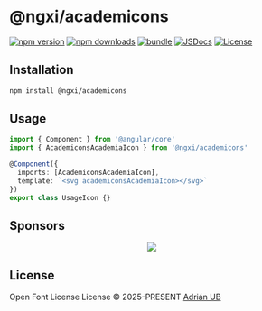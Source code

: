 # @ngxi/academicons

[![npm version][npm-version-src]][npm-version-href]
[![npm downloads][npm-downloads-src]][npm-downloads-href]
[![bundle][bundle-src]][bundle-href]
[![JSDocs][jsdocs-src]][jsdocs-href]
[![License][license-src]][license-href]

## Installation

```sh
npm install @ngxi/academicons
```

## Usage

```ts
import { Component } from '@angular/core'
import { AcademiconsAcademiaIcon } from '@ngxi/academicons'

@Component({
  imports: [AcademiconsAcademiaIcon],
  template: `<svg academiconsAcademiaIcon></svg>`
})
export class UsageIcon {}
```

## Sponsors

<p align="center">
  <a href="https://cdn.jsdelivr.net/gh/adrian-ub/static/sponsors.svg">
    <img src='https://cdn.jsdelivr.net/gh/adrian-ub/static/sponsors.svg'/>
  </a>
</p>

## License

Open Font License License © 2025-PRESENT [Adrián UB](https://github.com/adrian-ub)

<!-- Badges -->

[npm-version-src]: https://img.shields.io/npm/v/@ngxi/academicons?style=flat&colorA=080f12&colorB=1fa669
[npm-version-href]: https://npmjs.com/package/@ngxi/academicons
[npm-downloads-src]: https://img.shields.io/npm/dm/@ngxi/academicons?style=flat&colorA=080f12&colorB=1fa669
[npm-downloads-href]: https://npmjs.com/package/@ngxi/academicons
[bundle-src]: https://img.shields.io/bundlephobia/minzip/@ngxi/academicons?style=flat&colorA=080f12&colorB=1fa669&label=minzip
[bundle-href]: https://bundlephobia.com/result?p=@ngxi/academicons
[license-src]: https://img.shields.io/npm/l/@ngxi/academicons?style=flat&colorA=080f12&colorB=1fa669
[license-href]: https://github.com/adrian-ub/ngxi/blob/main/LICENSE
[jsdocs-src]: https://img.shields.io/badge/jsdocs-reference-080f12?style=flat&colorA=080f12&colorB=1fa669
[jsdocs-href]: https://www.jsdocs.io/package/@ngxi/academicons
